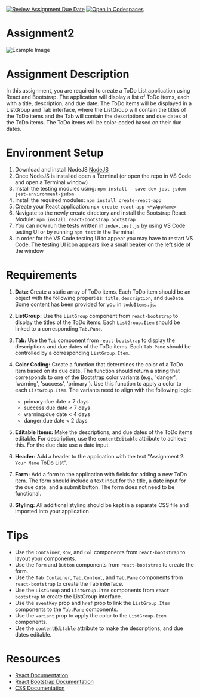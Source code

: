 [![Review Assignment Due Date](https://classroom.github.com/assets/deadline-readme-button-22041afd0340ce965d47ae6ef1cefeee28c7c493a6346c4f15d667ab976d596c.svg)](https://classroom.github.com/a/79_d0ssh)
[![Open in Codespaces](https://classroom.github.com/assets/launch-codespace-2972f46106e565e64193e422d61a12cf1da4916b45550586e14ef0a7c637dd04.svg)](https://classroom.github.com/open-in-codespaces?assignment_repo_id=16146394)
# Assignment2
![Example Image](ScreenShot.png)
# Assignment Description

In this assignment, you are required to create a ToDo List application using React and Bootstrap. The application will display a list of ToDo items, each with a title, description, and due date. The ToDo items will be displayed in a ListGroup and Tab interface, where the ListGroup will contain the titles of the ToDo items and the Tab will contain the descriptions and due dates of the ToDo items. The ToDo items will be color-coded based on their due dates.

# Environment Setup
1. Download and install NodeJS [NodeJS](https://nodejs.org/en/download/package-manager)
2. Once NodeJS is installed open a Terminal (or open the repo in VS Code and open a Terminal window)
3. Install the testing modules using: `npm install --save-dev jest jsdom jest-environment-jsdom`
4. Install the required modules: `npm install create-react-app`
5. Create your React application: `npx create-react-app <MyAppName>`
6. Navigate to the newly create directory and install the Bootstrap React Module: `npm install react-bootstrap bootstrap`
7. You can now run the tests written in `index.test.js` by using VS Code testing UI or by running `npm test` in the Terminal
8. In order for the VS Code testing UI to appear you may have to restart VS Code.  The testing UI icon appears like a small beaker on the left side of the window
   
# Requirements

1. **Data:** Create a static array of ToDo items. Each ToDo item should be an object with the following properties: `title`, `description`, and `dueDate`.  Some content has been provided for you in `todoItems.js`.  

2. **ListGroup:** Use the `ListGroup` component from `react-bootstrap` to display the titles of the ToDo items. Each `ListGroup.Item` should be linked to a corresponding `Tab.Pane`.

3. **Tab:** Use the `Tab` component from `react-bootstrap` to display the descriptions and due dates of the ToDo items. Each `Tab.Pane` should be controlled by a corresponding `ListGroup.Item`.

4. **Color Coding:** Create a function that determines the color of a ToDo item based on its due date. The function should return a string that corresponds to one of the Bootstrap color variants (e.g., 'danger', 'warning', 'success', 'primary'). Use this function to apply a color to each `ListGroup.Item`.  The variants need to align with the following logic:
    * primary:due date > 7 days
    * success:due date < 7 days
    * warning:due date < 4 days
    * danger:due date < 2 days

5. **Editable Items:** Make the descriptions, and due dates of the ToDo items editable. For description, use the `contentEditable` attribute to achieve this.  For the due date use a date input.

6. **Header:** Add a header to the application with the text "Assignment 2: `Your Name` ToDo List".

7. **Form:** Add a form to the application with fields for adding a new ToDo item. The form should include a text input for the title, a date input for the due date, and a submit button. The form does not need to be functional.

8. **Styling:** All additional styling should be kept in a separate CSS file and imported into your application

# Tips

* Use the `Container`, `Row`, and `Col` components from `react-bootstrap` to layout your components.
* Use the `Form` and `Button` components from `react-bootstrap` to create the form.
* Use the `Tab.Container`, `Tab.Content`, and `Tab.Pane` components from `react-bootstrap` to create the Tab interface.
* Use the `ListGroup` and `ListGroup.Item` components from `react-bootstrap` to create the ListGroup interface.
* Use the `eventKey` prop and `href` prop to link the `ListGroup.Item` components to the `Tab.Pane` components.
* Use the `variant` prop to apply the color to the `ListGroup.Item` components.
* Use the `contentEditable` attribute to make the descriptions, and due dates editable.

# Resources
* [React Documentation](https://react.dev/learn)
* [React Bootstrap Documentation](https://react-bootstrap.github.io/docs/getting-started/introduction)
* [CSS Documentation](https://developer.mozilla.org/en-US/docs/Web/CSS)
